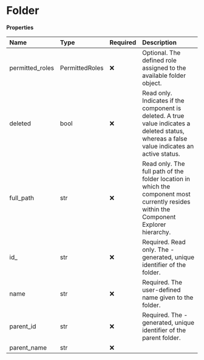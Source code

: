 # Folder

**Properties**

| Name            | Type           | Required | Description                                                                                                                                  |
| :-------------- | :------------- | :------- | :------------------------------------------------------------------------------------------------------------------------------------------- |
| permitted_roles | PermittedRoles | ❌       | Optional. The defined role assigned to the available folder object.                                                                          |
| deleted         | bool           | ❌       | Read only. Indicates if the component is deleted. A true value indicates a deleted status, whereas a false value indicates an active status. |
| full_path       | str            | ❌       | Read only. The full path of the folder location in which the component most currently resides within the Component Explorer hierarchy.       |
| id\_            | str            | ❌       | Required. Read only. The -generated, unique identifier of the folder.                                                                        |
| name            | str            | ❌       | Required. The user-defined name given to the folder.                                                                                         |
| parent_id       | str            | ❌       | Required. The -generated, unique identifier of the parent folder.                                                                            |
| parent_name     | str            | ❌       |                                                                                                                                              |


